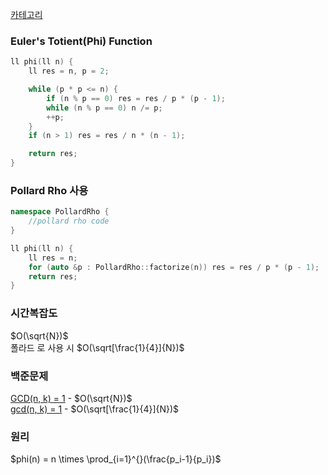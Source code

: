 [카테고리](/README.md)
### Euler's Totient(Phi) Function
```cpp
ll phi(ll n) {
    ll res = n, p = 2;

    while (p * p <= n) {
        if (n % p == 0) res = res / p * (p - 1);
        while (n % p == 0) n /= p;
        ++p;
    }
    if (n > 1) res = res / n * (n - 1);

    return res;
}
```
### Pollard Rho 사용
```cpp
namespace PollardRho {
    //pollard rho code
}

ll phi(ll n) {
    ll res = n;
    for (auto &p : PollardRho::factorize(n)) res = res / p * (p - 1);
    return res;
}
```
### 시간복잡도 
$O(\sqrt{N})$   
폴라드 로 사용 시 $O(\sqrt[\frac{1}{4}]{N})$

### 백준문제
[GCD(n, k) = 1](https://www.acmicpc.net/problem/11689) - $O(\sqrt{N})$   
[gcd(n, k) = 1](https://www.acmicpc.net/problem/13926) - $O(\sqrt[\frac{1}{4}]{N})$

### 원리
$phi(n) = n \times \prod_{i=1}^{}(\frac{p_i-1}{p_i})$